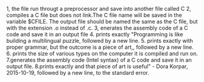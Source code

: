 1, the file run througt a preprocessor and save into another file called C
2, compiles a C file but does not link.The C file name will be saved in the variable $CFILE. The output file should be named the same as the C file, but with the extension .o instead of .c. 
3, enerates the assembly code of a C code and save it in an output file
4. prints exactly "Programming is like building a multilingual puzzle, followed by a new line.
5. prints exactly with proper grammar, but the outcome is a piece of art,, followed by a new line.
6.  prints the size of various types on the computer it is compiled and run on.
7.generates the assembly code (Intel syntax) of a C code and save it in an output file.
8.prints exactly and that piece of art is useful" - Dora Korpar, 2015-10-19, followed by a new line, to the standard error.
